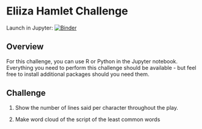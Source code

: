 # Eliiza Hamlet Challenge

Launch in Jupyter: [![Binder](http://mybinder.org/badge.svg)](http://beta.mybinder.org/v2/gh/eliiza/challenge-hamlet/master?filepath=index.ipynb)

## Overview

For this challenge, you can use R or Python in the Jupyter notebook.  Everything you need to perform this challenge should be available - but feel free to install additional packages should you need them.

## Challenge

1. Show the number of lines said per character throughout the play.

2. Make word cloud of the script of the least common words
